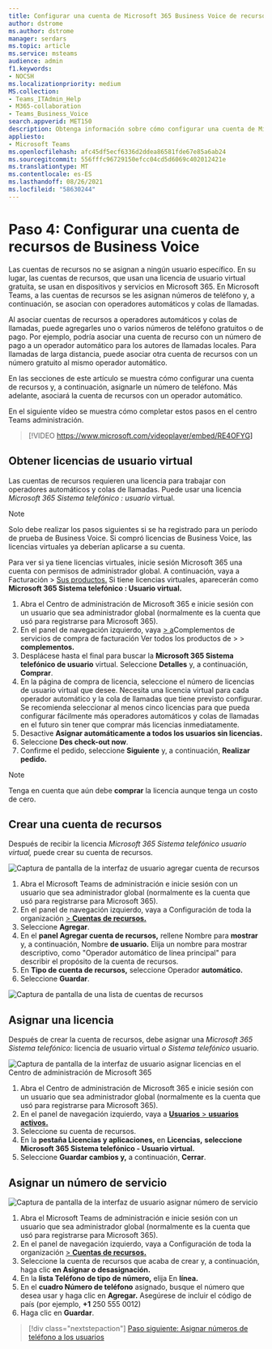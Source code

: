 ```yaml
---
title: Configurar una cuenta de Microsoft 365 Business Voice de recursos
author: dstrome
ms.author: dstrome
manager: serdars
ms.topic: article
ms.service: msteams
audience: admin
f1.keywords:
- NOCSH
ms.localizationpriority: medium
MS.collection:
- Teams_ITAdmin_Help
- M365-collaboration
- Teams_Business_Voice
search.appverid: MET150
description: Obtenga información sobre cómo configurar una cuenta de Microsoft 365 Business Voice para su uso con operadores automáticos.
appliesto:
- Microsoft Teams
ms.openlocfilehash: afc45df5ecf6336d2ddea86581fde67e85a6ab24
ms.sourcegitcommit: 556fffc96729150efcc04cd5d6069c402012421e
ms.translationtype: MT
ms.contentlocale: es-ES
ms.lasthandoff: 08/26/2021
ms.locfileid: "58630244"
---
```

# <a name="step-4-set-up-a-business-voice-resource-account"></a>Paso 4: Configurar una cuenta de recursos de Business Voice

Las cuentas de recursos no se asignan a ningún usuario específico. En su lugar, las cuentas de recursos, que usan una licencia de usuario virtual gratuita, se usan en dispositivos y servicios en Microsoft 365. En Microsoft Teams, a las cuentas de recursos se les asignan números de teléfono y, a continuación, se asocian con operadores automáticos y colas de llamadas.

Al asociar cuentas de recursos a operadores automáticos y colas de llamadas, puede agregarles uno o varios números de teléfono gratuitos o de pago. Por ejemplo, podría asociar una cuenta de recurso con un número de pago a un operador automático para los autores de llamadas locales. Para llamadas de larga distancia, puede asociar otra cuenta de recursos con un número gratuito al mismo operador automático.

En las secciones de este artículo se muestra cómo configurar una cuenta de recursos y, a continuación, asignarle un número de teléfono. Más adelante, asociará la cuenta de recursos con un operador automático.

En el siguiente vídeo se muestra cómo completar estos pasos en el centro Teams administración.

> [!VIDEO https://www.microsoft.com/videoplayer/embed/RE4OFYG]

## <a name="obtain-virtual-user-licenses"></a>Obtener licencias de usuario virtual

Las cuentas de recursos requieren una licencia para trabajar con operadores automáticos y colas de llamadas. Puede usar una licencia *Microsoft 365 Sistema telefónico : usuario* virtual.

> [!NOTE]
> Solo debe realizar los pasos siguientes si se ha registrado para un período de prueba de Business Voice. Si compró licencias de Business Voice, las licencias virtuales ya deberían aplicarse a su cuenta. 
>
> Para ver si ya tiene licencias virtuales, inicie sesión Microsoft 365 una cuenta con permisos de administrador global. A continuación, vaya a Facturación > [Sus productos.](https://admin.microsoft.com/Adminportal/Home#/subscriptions) Si tiene licencias virtuales, aparecerán como **Microsoft 365 Sistema telefónico : Usuario virtual.**

1. Abra el Centro de administración de Microsoft 365 e inicie sesión con un usuario que sea administrador global (normalmente es la cuenta que usó para registrarse para Microsoft 365).
2. En el panel de navegación izquierdo, vaya <a href="https://admin.microsoft.com/Adminportal/Home#/catalog" target="_blank">  >  a</a>Complementos de servicios de compra de facturación Ver todos los productos de  >    >  **complementos.**
3. Desplácese hasta el final para buscar la **Microsoft 365 Sistema telefónico de usuario** virtual. Seleccione **Detalles** y, a continuación, **Comprar**.
4. En la página de compra de licencia, seleccione el número de licencias de usuario virtual que desee. Necesita una licencia virtual para cada operador automático y la cola de llamadas que tiene previsto configurar. Se recomienda seleccionar al menos cinco licencias para que pueda configurar fácilmente más operadores automáticos y colas de llamadas en el futuro sin tener que comprar más licencias inmediatamente.
5. Desactive **Asignar automáticamente a todos los usuarios sin licencias.**
6. Seleccione **Des check-out now**.
7. Confirme el pedido, seleccione **Siguiente** y, a continuación, **Realizar pedido.**

> [!NOTE]
> Tenga en cuenta que aún debe  **comprar** la licencia aunque tenga un costo de cero.

## <a name="create-a-resource-account"></a>Crear una cuenta de recursos

Después de recibir la licencia *Microsoft 365 Sistema telefónico usuario virtual,* puede crear su cuenta de recursos.

![Captura de pantalla de la interfaz de usuario agregar cuenta de recursos](../media/resource-account-add.png)

1. Abra el Microsoft Teams de administración e inicie sesión con un usuario que sea administrador global (normalmente es la cuenta que usó para registrarse para Microsoft 365).
2. En el panel de navegación izquierdo, vaya a Configuración de toda la organización <a href="https://admin.teams.microsoft.com/company-wide-settings/resource-accounts" target="_blank">   >  **Cuentas de recursos.**</a>
3. Seleccione **Agregar**.
4. En el **panel Agregar cuenta de recursos,** rellene Nombre para **mostrar** y, a continuación, Nombre **de usuario.** Elija un nombre para mostrar descriptivo, como "Operador automático de línea principal" para describir el propósito de la cuenta de recursos.
5. En **Tipo de cuenta de recursos,** seleccione Operador **automático.**
6. Seleccione **Guardar**.

![Captura de pantalla de una lista de cuentas de recursos](../media/resource-accounts-auto-attendant-only-page.png)

## <a name="assign-a-license"></a>Asignar una licencia

Después de crear la cuenta de recursos, debe asignar una *Microsoft 365 Sistema telefónico:* licencia de usuario virtual *o Sistema telefónico* usuario.

![Captura de pantalla de la interfaz de usuario asignar licencias en el Centro de administración de Microsoft 365](../media/resource-account-assign-virtual-user-license.png)

1. Abra el Centro de administración de Microsoft 365 e inicie sesión con un usuario que sea administrador global (normalmente es la cuenta que usó para registrarse para Microsoft 365).
1. En el panel de navegación izquierdo, vaya a <a href="https://admin.microsoft.com/Adminportal/Home#/users" target="_blank"> **Usuarios**  >  **usuarios activos.**</a>
1. Seleccione su cuenta de recursos.
1. En la **pestaña Licencias y aplicaciones,** en **Licencias,** **seleccione Microsoft 365 Sistema telefónico - Usuario virtual.**
1. Seleccione **Guardar cambios y,** a continuación, **Cerrar**.

## <a name="assign-a-service-number"></a>Asignar un número de servicio

![Captura de pantalla de la interfaz de usuario asignar número de servicio](../media/resource-account-assign-phone-number.png)

1. Abra el Microsoft Teams de administración e inicie sesión con un usuario que sea administrador global (normalmente es la cuenta que usó para registrarse para Microsoft 365).
1. En el panel de navegación izquierdo, vaya a Configuración de toda la organización <a href="https://admin.teams.microsoft.com/company-wide-settings/resource-accounts" target="_blank">   >  **Cuentas de recursos.**</a>
1. Seleccione la cuenta de recursos que acaba de crear y, a continuación, haga clic **en Asignar o desasignación.**
1. En la **lista Teléfono de tipo de número,** elija En **línea.**
1. En el **cuadro Número de teléfono** asignado, busque el número que desea usar y haga clic en **Agregar.** Asegúrese de incluir el código de país (por ejemplo, **+1** 250 555 0012)
1. Haga clic en **Guardar**.

> [!div class="nextstepaction"]
> [Paso siguiente: Asignar números de teléfono a los usuarios](set-up-assign-numbers.md)
